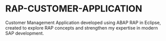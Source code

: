 # RAP-CUSTOMER-APPLICATION
Customer Management Application developed using ABAP RAP in Eclipse, created to explore RAP concepts and strengthen my expertise in modern SAP development.
